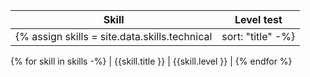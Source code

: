 | Skill | Level test|
| ---- | --- |
{% assign skills = site.data.skills.technical | sort: "title" -%}
{% for skill in skills -%}
| {{skill.title }} | {{skill.level }} |
{% endfor %}
